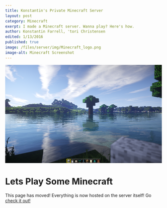 ```yaml
---
title: Konstantin's Private Minecraft Server
layout: post
category: Minecraft
exerpt: I made a Minecraft server. Wanna play? Here's how.
author: Konstantin Farrell, 'tori Christensen
edited: 1/13/2016
published: true
image: /files/server/img/Minecraft_logo.png
image-alt: Minecraft Screenshot
---
```


![Minecraft Screenshot](/files/server/img/screenshot.png)

# Lets Play Some Minecraft

This page has moved! Everything is now hosted on the server itself!
Go [check it out!](http://tardigrade.ddns.net)

